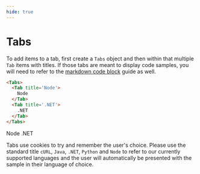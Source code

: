 ```yaml
---
hide: true
---
```


<!-- does not need translation -->

# Tabs

To add items to a tab, first create a `Tabs` object and then within that
multiple `Tab` items with titles. If those tabs are meant to display code
samples, you will need to refer to the [markdown code block][code_block_guide]
guide as well.

```html
<Tabs>
  <Tab title='Node'>
    Node
  </Tab>
  <Tab title='.NET'>
    .NET
  </Tab>
</Tabs>
```

<H>

<Tabs>

<Tab title='Node'>
 Node
</Tab>

<Tab title='.NET'>
 .NET
</Tab>

</Tabs>

</H>

Tabs use cookies to try and remember the user's choice. Please use the standard
title `cURL`, `Java`, `.NET`, `Python` and `Node` to refer to our currently
supported languages and the user will automatically be presented with the
sample in their language of choice.

[code_block_guide]: guide://internal/markdown/code-blocks
